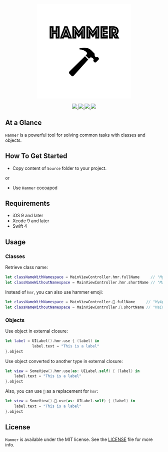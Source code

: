 <p align="center" >
	<img src="/Images/logo_2048_2048.png" alt="Hammer" title="Hammer" width="300px" height="300px">
</p>

<p align="center">
	<a href="https://swift.org">
		<img src="https://img.shields.io/badge/Swift-4.0-orange.svg?style=flat">
	</a>
	<a href="https://cocoapods.org">
		<img src="https://img.shields.io/cocoapods/v/Hammer.svg">
	</a>
	<a href="https://cocoapods.org">
		<img src="https://img.shields.io/cocoapods/dt/Hammer.svg">
	</a>
	<a href="https://tldrlegal.com/license/mit-license">
		<img src="https://img.shields.io/badge/License-MIT-blue.svg?style=flat">
	</a>
</p>

## At a Glance

`Hammer` is a powerful tool for solving common tasks with classes and objects.

## How To Get Started

- Copy content of `Source` folder to your project.

or

- Use `Hammer` cocoapod

## Requirements

* iOS 9 and later
* Xcode 9 and later
* Swift 4

## Usage

### Classes

Retrieve class name:

```swift
let classNameWithNamespace = MainViewController.hmr.fullName     // "MyApplication.MainViewController"
let classNameWithoutNamespace = MainViewController.hmr.shortName // "MainViewController"
```

Instead of `hmr`, you can also use hammer emoji:

```swift
let classNameWithNamespace = MainViewController.🔨.fullName     // "MyApplication.MainViewController"
let classNameWithoutNamespace = MainViewController.🔨.shortName // "MainViewController"
```

### Objects

Use object in external closure:

```swift
let label = UILabel().hmr.use { (label) in
            label.text = "This is a label"
}.object
```

Use object converted to another type in external closure:

```swift
let view = SomeView().hmr.use(as: UILabel.self) { (label) in
    label.text = "This is a label"
}.object
```

Also, you can use `🔨` as a replacement for `hmr`:

```swift
let view = SomeView().🔨.use(as: UILabel.self) { (label) in
    label.text = "This is a label"
}.object
```

## License

`Hammer` is available under the MIT license. See the [LICENSE](./LICENSE) file for more info.
